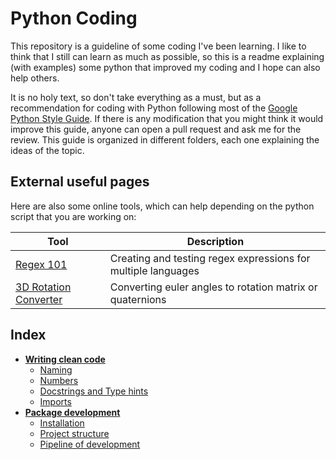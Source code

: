 # Python Coding #

This repository is a guideline of some coding I've been learning. 
I like to think that I still can learn as much as possible, so this is a readme explaining (with examples) some python that improved my coding and I hope can also help others.

It is no holy text, so don't take everything as a must, but as a recommendation for coding with Python following most of the [Google Python Style Guide](https://google.github.io/styleguide/pyguide.html).
If there is any modification that you might think it would improve this guide, anyone can open a pull request and ask me for the review.
This guide is organized in different folders, each one explaining the ideas of the topic.

## External useful pages

Here are also some online tools, which can help depending on the python script that you are working on:

| **Tool**                                                                   | **Description**                                               |
|----------------------------------------------------------------------------|---------------------------------------------------------------| 
| [Regex 101](https://regex101.com/)                                         | Creating and testing regex expressions for multiple languages | 
| [3D Rotation Converter](https://www.andre-gaschler.com/rotationconverter/) | Converting euler angles to rotation matrix or quaternions     |

## Index

* [**Writing clean code**](docs/clean-code.md)
  * [Naming](docs/clean-code.md#naming)
  * [Numbers](docs/clean-code.md#numbers)
  * [Docstrings and Type hints](docs/clean-code.md#docstrings-and-type-hints)
  * [Imports](docs/clean-code.md#imports)
* [**Package development**](docs/package-development.md)
  * [Installation](docs/package-development.md#installation)
  * [Project structure](docs/package-development.md#project-structure)
  * [Pipeline of development](docs/package-development.md#pipeline-of-development)
